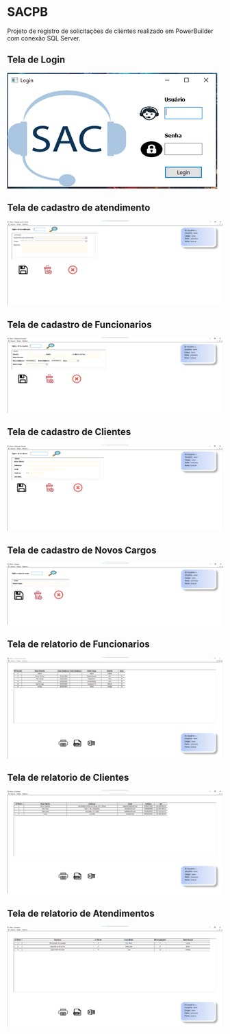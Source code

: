 # SACPB

Projeto de registro de solicitações de clientes realizado em PowerBuilder com conexão SQL Server.

## Tela de Login

<img src = "Projeto PB\Tela_Login.png">

## Tela de cadastro de atendimento

<img src = "Projeto PB\Tela_Registro_Atendimento.png">

## Tela de cadastro de Funcionarios

<img src = "Projeto PB\Tela_Cadastro_Func.png">

## Tela de cadastro de Clientes

<img src = "Projeto PB\Tela_Cadastro_Cliente.png">

## Tela de cadastro de Novos Cargos

<img src = "Projeto PB\Tela_Cadastro_Cargo.png">

## Tela de relatorio de Funcionarios

<img src = "Projeto PB\Relatorio_Func.png">

## Tela de relatorio de Clientes

<img src = "Projeto PB\Relatorio_Cliente.png">

## Tela de relatorio de Atendimentos

<img src = "Projeto PB\Relatorio_Atendimentos.png">
